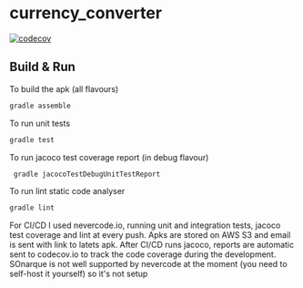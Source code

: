 # currency_converter

[![codecov](https://codecov.io/gh/alessandrocandolini/currency_converter/branch/master/graph/badge.svg)](https://codecov.io/gh/alessandrocandolini/currency_converter)


## Build & Run

To build the apk (all flavours)
```bash
gradle assemble
```

To run unit tests
```bash
gradle test
```

To run jacoco test coverage report (in debug flavour)
```bash
 gradle jacocoTestDebugUnitTestReport
 ```
 
 To run lint static code analyser
```bash
gradle lint
```

For CI/CD I used nevercode.io, running unit and integration tests, jacoco test coverage and lint at every push.
Apks are stored on AWS S3 and email is sent with link to latets apk. 
After CI/CD runs jacoco, reports are automatic sent to codecov.io to track the code coverage during the development. 
SOnarque is not well supported by nevercode at the moment (you need to self-host it yourself) so it's not setup
